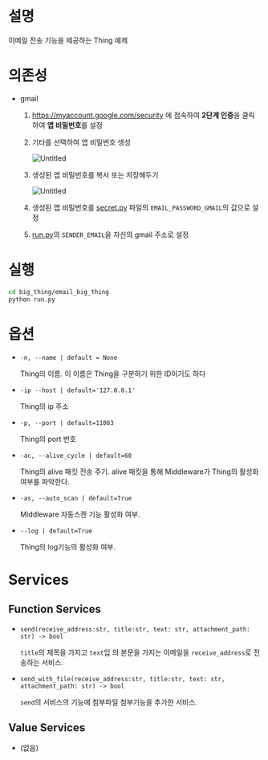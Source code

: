 # 설명

이메일 전송 기능을 제공하는 Thing 예제

# 의존성

- gmail
    1. https://myaccount.google.com/security 에 접속하여 **2단계 인증**을 클릭하여 **앱 비밀번호**를 설정 
    2. 기타를 선택하여 앱 비밀번호 생성
        
        ![Untitled](https://s3-us-west-2.amazonaws.com/secure.notion-static.com/3f7f751c-daa7-49e0-a88b-171e92b4fc6b/Untitled.png)
        
    3. 생성된 앱 비밀번호를 복사 또는 저장해두기
        
        ![Untitled](https://s3-us-west-2.amazonaws.com/secure.notion-static.com/68799485-7a0a-4f3d-9a4b-d420ed993162/Untitled.png)
        
    4. 생성된 앱 비밀번호를 [secret.py](http://secret.py/) 파일의 `EMAIL_PASSWORD_GMAIL`의 값으로 설정
    5. [run.py](http://run.py/)의 `SENDER_EMAIL`을 자신의 gmail 주소로 설정

# 실행

```bash
cd big_thing/email_big_thing
python run.py
```

# 옵션

- `-n, --name | default = None`
    
    Thing의 이름. 이 이름은 Thing을 구분하기 위한 ID이기도 하다 
    
- `-ip --host | default='127.0.0.1'`
    
    Thing의 ip 주소
    
- `-p, --port | default=11083`
    
    Thing의 port 번호
    
- `-ac, --alive_cycle | default=60`
    
    Thing의 alive 패킷 전송 주기. alive 패킷을 통해 Middleware가 Thing의 활성화 여부를 파악한다. 
    
- `-as, --auto_scan | default=True`
    
    Middleware 자동스캔 기능 활성화 여부.
    
- `--log | default=True`
    
    Thing의 log기능의 활성화 여부. 
    

# Services

## Function Services

- `send(receive_address:str, title:str, text: str, attachment_path: str) -> bool`
    
    `title`의 제목을 가지고 `text`입 의 본문을 가지는 이메일을 `receive_address`로 전송하는 서비스. 
    
- `send_with_file(receive_address:str, title:str, text: str, attachment_path: str) -> bool`
    
    `send`의 서비스의 기능에 첨부파일 첨부기능을 추가한 서비스.
    

## Value Services

- (없음)